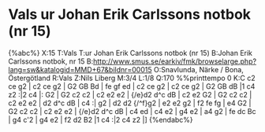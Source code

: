 # Vals ur Johan Erik Carlssons notbok (nr 15)

{%abc%}
X:15
T:Vals
T:ur Johan Erik Carlssons notbok (nr 15)
B:Johan Erik Carlssons notbok, nr 15
B:http://www.smus.se/earkiv/fmk/browselarge.php?lang=sw&katalogid=MMD+67&bildnr=00015
O:Snavlunda, Närke / Bona, Östergötland
R:Vals
Z:Nils Liberg
M:3/4
L:1/8
Q:170
%%printtempo 0
K:C
c2 ce g2 | c2 ce g2 | G2 GB Bd | fe gf ed | c2 ce g2 | c2 ce g2 | G2 GB dB |1 c4 z2 :|2 c4 |: 
G2 | G2 c2 c2 | c2 e2 e2 | {/e}d2 d^c dB | c2 e2 G2 | G2 c2 c2 | c2 e2 e2 | d2 d^c dB | c4 :| 
g2 | d2 d2 {/^f}g2 | e2 e2 g2 | f2 fe fg | e4 G2 | G2 c2 c2 | c2 e2 e2 | {/e}d2 d^c dB |
c4 ed | c4 e2 | g4 e2 | a4 g2 | fe dc Bc | g4 c'2 | g4 e2 | f2 d2 B2 |1 c4 :|2 c4 z2 |]
{%endabc%}
